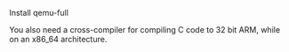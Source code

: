 Install qemu-full

You also need a cross-compiler for compiling C code to 32 bit ARM, 
while on an x86_64 architecture.
